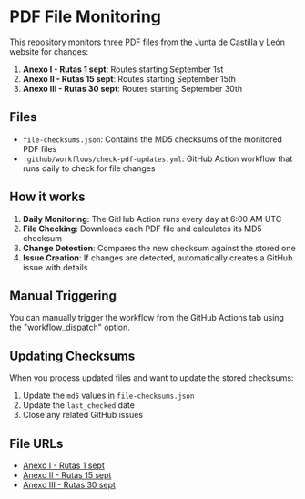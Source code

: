 # PDF File Monitoring

This repository monitors three PDF files from the Junta de Castilla y León website for changes:

1. **Anexo I - Rutas 1 sept**: Routes starting September 1st
2. **Anexo II - Rutas 15 sept**: Routes starting September 15th  
3. **Anexo III - Rutas 30 sept**: Routes starting September 30th

## Files

- `file-checksums.json`: Contains the MD5 checksums of the monitored PDF files
- `.github/workflows/check-pdf-updates.yml`: GitHub Action workflow that runs daily to check for file changes

## How it works

1. **Daily Monitoring**: The GitHub Action runs every day at 6:00 AM UTC
2. **File Checking**: Downloads each PDF file and calculates its MD5 checksum
3. **Change Detection**: Compares the new checksum against the stored one
4. **Issue Creation**: If changes are detected, automatically creates a GitHub issue with details

## Manual Triggering

You can manually trigger the workflow from the GitHub Actions tab using the "workflow_dispatch" option.

## Updating Checksums

When you process updated files and want to update the stored checksums:

1. Update the `md5` values in `file-checksums.json`
2. Update the `last_checked` date
3. Close any related GitHub issues

## File URLs

- [Anexo I - Rutas 1 sept](https://www.tramitacastillayleon.jcyl.es/web/jcyl/binarios/353/257/Anexo%20I%20-%20Rutas%201%20sept,0.pdf)
- [Anexo II - Rutas 15 sept](https://www.tramitacastillayleon.jcyl.es/web/jcyl/binarios/887/719/Anexo%20II%20-%20Rutas%2015%20sept,0.pdf)
- [Anexo III - Rutas 30 sept](https://www.tramitacastillayleon.jcyl.es/web/jcyl/binarios/997/516/Anexo%20III%20-%20Rutas%2030%20sept,0.pdf)